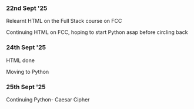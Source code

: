 ### 22nd Sept '25

Relearnt HTML on the Full Stack course on FCC

Continuing HTML on FCC, hoping to start Python asap before circling back

### 24th Sept '25

HTML done

Moving to Python

### 25th Sept '25

Continuing Python- Caesar Cipher
